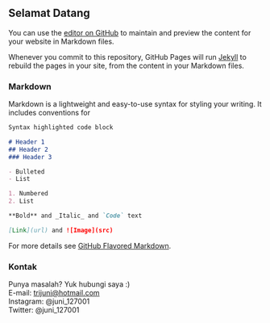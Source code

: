 ## Selamat Datang

You can use the [editor on GitHub](https://github.com/trijuni-dev/trijuni-dev.github.io/edit/main/README.md) to maintain and preview the content for your website in Markdown files.

Whenever you commit to this repository, GitHub Pages will run [Jekyll](https://jekyllrb.com/) to rebuild the pages in your site, from the content in your Markdown files.

### Markdown

Markdown is a lightweight and easy-to-use syntax for styling your writing. It includes conventions for

```markdown
Syntax highlighted code block

# Header 1
## Header 2
### Header 3

- Bulleted
- List

1. Numbered
2. List

**Bold** and _Italic_ and `Code` text

[Link](url) and ![Image](src)
```

For more details see [GitHub Flavored Markdown](https://guides.github.com/features/mastering-markdown/).


### Kontak

Punya masalah? Yuk hubungi saya :)<br>
E-mail: trijuni@hotmail.com<br>
Instagram: @juni_127001<br>
Twitter: @juni_127001
